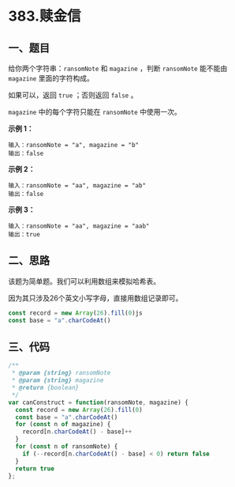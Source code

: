 # 383.赎金信

## 一、题目

给你两个字符串：`ransomNote` 和 `magazine` ，判断 `ransomNote` 能不能由 `magazine` 里面的字符构成。

如果可以，返回 `true` ；否则返回 `false` 。

`magazine` 中的每个字符只能在 `ransomNote` 中使用一次。

**示例 1：**

```
输入：ransomNote = "a", magazine = "b"
输出：false
```

**示例 2：**

```
输入：ransomNote = "aa", magazine = "ab"
输出：false
```

**示例 3：**

```
输入：ransomNote = "aa", magazine = "aab"
输出：true
```



## 二、思路

该题为简单题。我们可以利用数组来模拟哈希表。

因为其只涉及26个英文小写字母，直接用数组记录即可。

```javascript
const record = new Array(26).fill(0)js
const base = "a".charCodeAt()
```



## 三、代码

```javascript
/**
 * @param {string} ransomNote
 * @param {string} magazine
 * @return {boolean}
 */
var canConstruct = function(ransomNote, magazine) {
  const record = new Array(26).fill(0)
  const base = "a".charCodeAt()
  for (const n of magazine) {
    record[n.charCodeAt() - base]++
  }
  for (const n of ransomNote) {
    if (--record[n.charCodeAt() - base] < 0) return false
  }
  return true
};
```

